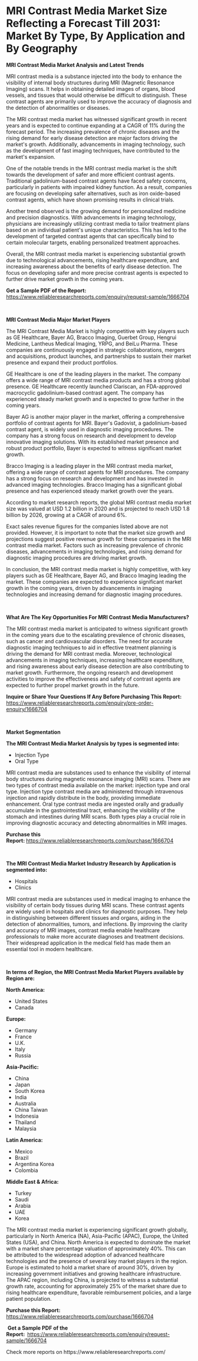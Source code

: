 <p><h1>MRI Contrast Media Market Size Reflecting a Forecast Till 2031: Market By Type, By Application and By Geography</h1></p><p><strong>MRI Contrast Media Market Analysis and Latest Trends</strong></p>
<p><p>MRI contrast media is a substance injected into the body to enhance the visibility of internal body structures during MRI (Magnetic Resonance Imaging) scans. It helps in obtaining detailed images of organs, blood vessels, and tissues that would otherwise be difficult to distinguish. These contrast agents are primarily used to improve the accuracy of diagnosis and the detection of abnormalities or diseases.</p><p>The MRI contrast media market has witnessed significant growth in recent years and is expected to continue expanding at a CAGR of 11% during the forecast period. The increasing prevalence of chronic diseases and the rising demand for early disease detection are major factors driving the market's growth. Additionally, advancements in imaging technology, such as the development of fast imaging techniques, have contributed to the market's expansion.</p><p>One of the notable trends in the MRI contrast media market is the shift towards the development of safer and more efficient contrast agents. Traditional gadolinium-based contrast agents have faced safety concerns, particularly in patients with impaired kidney function. As a result, companies are focusing on developing safer alternatives, such as iron oxide-based contrast agents, which have shown promising results in clinical trials.</p><p>Another trend observed is the growing demand for personalized medicine and precision diagnostics. With advancements in imaging technology, physicians are increasingly utilizing contrast media to tailor treatment plans based on an individual patient's unique characteristics. This has led to the development of targeted contrast agents that can specifically bind to certain molecular targets, enabling personalized treatment approaches.</p><p>Overall, the MRI contrast media market is experiencing substantial growth due to technological advancements, rising healthcare expenditure, and increasing awareness about the benefits of early disease detection. The focus on developing safer and more precise contrast agents is expected to further drive market growth in the coming years.</p></p>
<p><strong>Get a Sample PDF of the Report:&nbsp;</strong> <a href="https://www.reliableresearchreports.com/enquiry/request-sample/1666704">https://www.reliableresearchreports.com/enquiry/request-sample/1666704</a></p>
<p>&nbsp;</p>
<p><strong>MRI Contrast Media Major Market Players</strong></p>
<p><p>The MRI Contrast Media Market is highly competitive with key players such as GE Healthcare, Bayer AG, Bracco Imaging, Guerbet Group, Hengrui Medicine, Lantheus Medical Imaging, YRPG, and BeiLu Pharma. These companies are continuously engaged in strategic collaborations, mergers and acquisitions, product launches, and partnerships to sustain their market presence and expand their product portfolios.</p><p>GE Healthcare is one of the leading players in the market. The company offers a wide range of MRI contrast media products and has a strong global presence. GE Healthcare recently launched Clariscan, an FDA-approved macrocyclic gadolinium-based contrast agent. The company has experienced steady market growth and is expected to grow further in the coming years.</p><p>Bayer AG is another major player in the market, offering a comprehensive portfolio of contrast agents for MRI. Bayer's Gadovist, a gadolinium-based contrast agent, is widely used in diagnostic imaging procedures. The company has a strong focus on research and development to develop innovative imaging solutions. With its established market presence and robust product portfolio, Bayer is expected to witness significant market growth.</p><p>Bracco Imaging is a leading player in the MRI contrast media market, offering a wide range of contrast agents for MRI procedures. The company has a strong focus on research and development and has invested in advanced imaging technologies. Bracco Imaging has a significant global presence and has experienced steady market growth over the years.</p><p>According to market research reports, the global MRI contrast media market size was valued at USD 1.2 billion in 2020 and is projected to reach USD 1.8 billion by 2026, growing at a CAGR of around 6%.</p><p>Exact sales revenue figures for the companies listed above are not provided. However, it is important to note that the market size growth and projections suggest positive revenue growth for these companies in the MRI contrast media market. Factors such as increasing prevalence of chronic diseases, advancements in imaging technologies, and rising demand for diagnostic imaging procedures are driving market growth.</p><p>In conclusion, the MRI contrast media market is highly competitive, with key players such as GE Healthcare, Bayer AG, and Bracco Imaging leading the market. These companies are expected to experience significant market growth in the coming years, driven by advancements in imaging technologies and increasing demand for diagnostic imaging procedures.</p></p>
<p>&nbsp;</p>
<p><strong>What Are The Key Opportunities For MRI Contrast Media Manufacturers?</strong></p>
<p><p>The MRI contrast media market is anticipated to witness significant growth in the coming years due to the escalating prevalence of chronic diseases, such as cancer and cardiovascular disorders. The need for accurate diagnostic imaging techniques to aid in effective treatment planning is driving the demand for MRI contrast media. Moreover, technological advancements in imaging techniques, increasing healthcare expenditure, and rising awareness about early disease detection are also contributing to market growth. Furthermore, the ongoing research and development activities to improve the effectiveness and safety of contrast agents are expected to further propel market growth in the future.</p></p>
<p><strong>Inquire or Share Your Questions If Any Before Purchasing This Report:</strong> <a href="https://www.reliableresearchreports.com/enquiry/pre-order-enquiry/1666704">https://www.reliableresearchreports.com/enquiry/pre-order-enquiry/1666704</a></p>
<p>&nbsp;</p>
<p><strong>Market Segmentation</strong></p>
<p><strong>The MRI Contrast Media Market Analysis by types is segmented into:</strong></p>
<p><ul><li>Injection Type</li><li>Oral Type</li></ul></p>
<p><p>MRI contrast media are substances used to enhance the visibility of internal body structures during magnetic resonance imaging (MRI) scans. There are two types of contrast media available on the market: injection type and oral type. Injection type contrast media are administered through intravenous injection and rapidly distribute in the body, providing immediate enhancement. Oral type contrast media are ingested orally and gradually accumulate in the gastrointestinal tract, enhancing the visibility of the stomach and intestines during MRI scans. Both types play a crucial role in improving diagnostic accuracy and detecting abnormalities in MRI images.</p></p>
<p><strong>Purchase this Report:&nbsp;</strong><a href="https://www.reliableresearchreports.com/purchase/1666704">https://www.reliableresearchreports.com/purchase/1666704</a></p>
<p>&nbsp;</p>
<p><strong>The MRI Contrast Media Market Industry Research by Application is segmented into:</strong></p>
<p><ul><li>Hospitals</li><li>Clinics</li></ul></p>
<p><p>MRI contrast media are substances used in medical imaging to enhance the visibility of certain body tissues during MRI scans. These contrast agents are widely used in hospitals and clinics for diagnostic purposes. They help in distinguishing between different tissues and organs, aiding in the detection of abnormalities, tumors, and infections. By improving the clarity and accuracy of MRI images, contrast media enable healthcare professionals to make more accurate diagnoses and treatment decisions. Their widespread application in the medical field has made them an essential tool in modern healthcare.</p></p>
<p>&nbsp;</p>
<p><strong>In terms of Region, the MRI Contrast Media Market Players available by Region are:</strong></p>
<p>
    <p> <strong> North America: </strong>
        <ul>
            <li>United States</li>
            <li>Canada</li>
        </ul>
        </p> 
    <p> <strong> Europe: </strong>
        <ul>
            <li>Germany</li>
            <li>France</li>
            <li>U.K.</li>
            <li>Italy</li>
            <li>Russia</li>
        </ul>
        </p> 
    <p> <strong> Asia-Pacific: </strong>
        <ul>
            <li>China</li>
            <li>Japan</li>
            <li>South Korea</li>
            <li>India</li>
            <li>Australia</li>
            <li>China Taiwan</li>
            <li>Indonesia</li>
            <li>Thailand</li>
            <li>Malaysia</li>
        </ul>
        </p> 
    <p> <strong> Latin America: </strong>
        <ul>
            <li>Mexico</li>
            <li>Brazil</li>
            <li>Argentina Korea</li>
            <li>Colombia</li>
        </ul>
        </p> 
    <p> <strong> Middle East & Africa: </strong>
        <ul>
            <li>Turkey</li>
            <li>Saudi</li>
            <li>Arabia</li>
            <li>UAE</li>
            <li>Korea</li>
        </ul>
    </p>
    </p>
<p><p>The MRI contrast media market is experiencing significant growth globally, particularly in North America (NA), Asia-Pacific (APAC), Europe, the United States (USA), and China. North America is expected to dominate the market with a market share percentage valuation of approximately 40%. This can be attributed to the widespread adoption of advanced healthcare technologies and the presence of several key market players in the region. Europe is estimated to hold a market share of around 30%, driven by increasing government initiatives and growing healthcare infrastructure. The APAC region, including China, is projected to witness a substantial growth rate, accounting for approximately 25% of the market share due to rising healthcare expenditure, favorable reimbursement policies, and a large patient population.</p></p>
<p><strong>Purchase this Report: </strong><a href="https://www.reliableresearchreports.com/purchase/1666704">https://www.reliableresearchreports.com/purchase/1666704</a></p>
<p>&nbsp;<strong>Get a Sample PDF of the Report:&nbsp;&nbsp;</strong><a href="https://www.reliableresearchreports.com/enquiry/request-sample/1666704">https://www.reliableresearchreports.com/enquiry/request-sample/1666704</a></p>
<p><strong></strong></p>
<p>Check more reports on https://www.reliableresearchreports.com/</p>